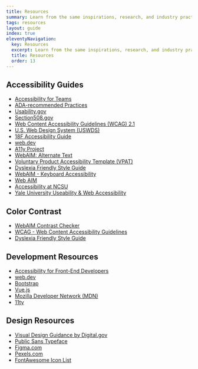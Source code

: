 ```yaml
---
title: Resources
summary: Learn from the same inspirations, research, and industry practices which go into making Pelican.
tags: resources
layout: guide
index: true
eleventyNavigation:
  key: Resources
  excerpt: Learn from the same inspirations, research, and industry practices which go into making Pelican.
  title: Resources
  order: 13
---
```


## Accessibility Guides
- <a href="https://accessibility.digital.gov/" target="_blank" class="text-decoration-none">Accessibility for Teams</a>
- <a href="http://www.ada.gov/pcatoolkit/chap5chklist.htm" target="_blank" class="text-decoration-none">ADA-recommended Practices</a>
- <a href="https://www.usability.gov/" target="_blank" class="text-decoration-none">Usability.gov</a>
- <a href="https://www.section508.gov/" target="_blank" class="text-decoration-none">Section508.gov</a>
- <a href="https://www.w3.org/TR/WCAG21/" target="_blank" class="text-decoration-none">Web Content Accessibility Guidelines (WCAG) 2.1</a>
- <a href="https://designsystem.digital.gov/components/" target="_blank" class="text-decoration-none">U.S. Web Design System (USWDS)</a>
- <a href="https://accessibility.18f.gov/" target="_blank" class="text-decoration-none">18F Accessibility Guide</a>
- <a href="https://web.dev/" target="_blank" class="text-decoration-none">web.dev</a>
- <a href="https://www.a11yproject.com/posts/2013-01-22-understanding-visual-impairment/" target="_blank" class="text-decoration-none">A11y Project</a>
- <a href="https://webaim.org/techniques/alttext/" target="_blank" class="text-decoration-none">WebAIM: Alternate Text</a>
- <a href="https://www.section508.gov/sell/vpat" target="_blank" class="text-decoration-none">Voluntary Product Accessibility Template (VPAT)</a>
- <a href="https://www.bdadyslexia.org.uk/advice/employers/creating-a-dyslexia-friendly-workplace/dyslexia-friendly-style-guide" target="_blank" class="text-decoration-none">Dyslexia Friendly Style Guide</a>
- <a href="https://webaim.org/techniques/keyboard/" target="_blank" class="text-decoration-none">WebAIM - Keyboard Accessibility</a>
- <a href="https://webaim.org/" target="_blank" class="text-decoration-none">Web AIM</a>
- <a href="https://accessibility.oit.ncsu.edu/" target="_blank" class="text-decoration-none">Accessibility at NCSU</a>
- <a href="https://usability.yale.edu/" target="_blank" class="text-decoration-none">Yale University Useability & Web Accessibility</a>

## Color Contrast
- <a href="https://webaim.org/resources/contrastchecker/" target="_blank" class="text-decoration-none">WebAIM Contrast Checker</a>
- <a href="(https://www.w3.org/TR/WCAG21/" target="_blank" class="text-decoration-none">WCAG - Web Content Accessibility Guidelines</a>
- <a href="https://www.bdadyslexia.org.uk/advice/employers/creating-a-dyslexia-friendly-workplace/dyslexia-friendly-style-guide" target="_blank" class="text-decoration-none">Dyslexia Friendly Style Guide</a>

## Development Resources
- <a href="https://accessibility.digital.gov/front-end/getting-started/" target="_blank" class="text-decoration-none">Accessibility for Front-End Developers</a>
- <a href="https://web.dev/" target="_blank" class="text-decoration-none">web.dev</a>
- <a href="https://getbootstrap.com/" target="_blank" class="text-decoration-none">Bootstrap</a>
- <a href="https://vuejs.org/" target="_blank" class="text-decoration-none">Vue.js</a>
- <a href="https://developer.mozilla.org/en-US/" target="_blank" class="text-decoration-none">Mozilla Developer Network (MDN)</a>
- <a href="https://www.11ty.dev/" target="_blank" class="text-decoration-none">11ty</a>

## Design Resources
- <a href="https://accessibility.digital.gov/visual-design/getting-started/" target="_blank" class="text-decoration-none">Visual Design Guidance by Digital.gov</a>
- <a href="https://fonts.google.com/specimen/Public+Sans" target="_blank" class="text-decoration-none">Public Sans Typeface</a>
- <a href="https://www.figma.com/" target="_blank" class="text-decoration-none">Figma.com</a>
- <a href="https://www.pexels.com" target="_blank" class="text-decoration-none">Pexels.com</a>
- <a href="https://fontawesome.com/icons?d=gallery&s=brands,solid&m=free" target="_blank" class="text-decoration-none">FontAwesome Icon List</a>

